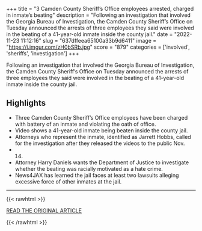 +++
title = "3 Camden County Sheriff’s Office employees arrested, charged in inmate’s beating"
description = "Following an investigation that involved the Georgia Bureau of Investigation, the Camden County Sheriff’s Office on Tuesday announced the arrests of three employees they said were involved in the beating of a 41-year-old inmate inside the county jail."
date = "2022-11-23 11:12:16"
slug = "637dffeea65100a33b9d6411"
image = "https://i.imgur.com/zH0bSRb.jpg"
score = "879"
categories = ['involved', 'sheriffs', 'investigation']
+++

Following an investigation that involved the Georgia Bureau of Investigation, the Camden County Sheriff’s Office on Tuesday announced the arrests of three employees they said were involved in the beating of a 41-year-old inmate inside the county jail.

## Highlights

- Three Camden County Sheriff’s Office employees have been charged with battery of an inmate and violating the oath of office.
- Video shows a 41-year-old inmate being beaten inside the county jail.
- Attorneys who represent the inmate, identified as Jarrett Hobbs, called for the investigation after they released the videos to the public Nov.
- 14.
- Attorney Harry Daniels wants the Department of Justice to investigate whether the beating was racially motivated as a hate crime.
- News4JAX has learned the jail faces at least two lawsuits alleging excessive force of other inmates at the jail.

---

{{< rawhtml >}}
  <p class="article-category">
    <a target="_blank" href="https://www.news4jax.com/news/georgia/2022/11/22/3-camden-county-sheriffs-office-employees-arrested-charged-in-inmates-beating/">READ THE ORIGINAL ARTICLE</a>
  </p>
{{< /rawhtml >}}
